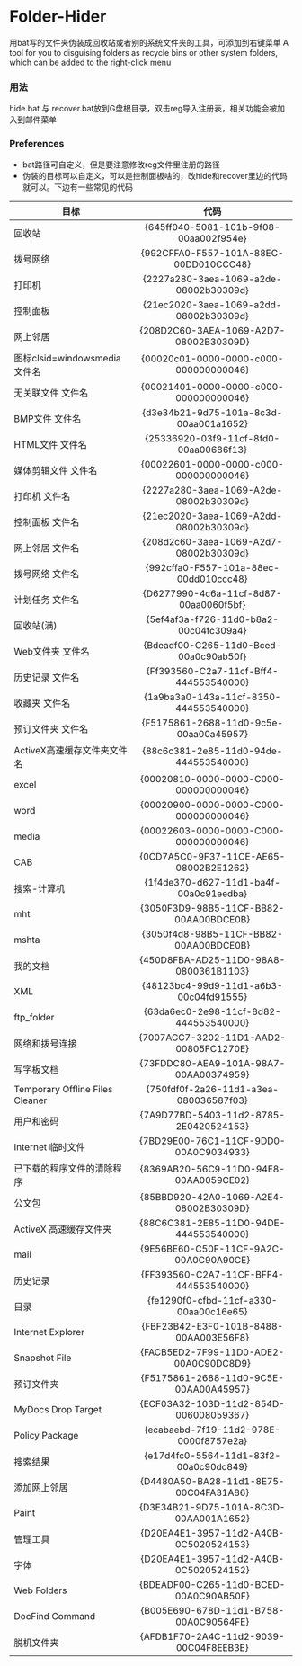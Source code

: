 # Folder-Hider
用bat写的文件夹伪装成回收站或者别的系统文件夹的工具，可添加到右键菜单
A tool for you to disguising folders  as recycle bins or other system folders, which can be added to the right-click menu
### 用法
hide.bat 与 recover.bat放到G盘根目录，双击reg导入注册表，相关功能会被加入到邮件菜单
### Preferences
* bat路径可自定义，但是要注意修改reg文件里注册的路径
* 伪装的目标可以自定义，可以是控制面板啥的，改hide和recover里边的代码就可以。下边有一些常见的代码

目标|代码
--|:--:
回收站|{645ff040-5081-101b-9f08-00aa002f954e}
拨号网络|{992CFFA0-F557-101A-88EC-00DD010CCC48}
打印机|{2227a280-3aea-1069-a2de-08002b30309d}
控制面板|{21ec2020-3aea-1069-a2dd-08002b30309d}
网上邻居|{208D2C60-3AEA-1069-A2D7-08002B30309D}
图标clsid=windowsmedia 文件名|{00020c01-0000-0000-c000-000000000046}
无关联文件 文件名|{00021401-0000-0000-c000-000000000046}
BMP文件 文件名|{d3e34b21-9d75-101a-8c3d-00aa001a1652}
HTML文件 文件名|{25336920-03f9-11cf-8fd0-00aa00686f13}
媒体剪辑文件 文件名|{00022601-0000-0000-c000-000000000046}
打印机 文件名|{2227a280-3aea-1069-A2de-08002b30309d}
控制面板 文件名|{21ec2020-3aea-1069-A2dd-08002b30309d}
网上邻居 文件名|{208d2c60-3aea-1069-A2d7-08002b30309d}
拨号网络 文件名|{992cffa0-F557-101a-88ec-00dd010ccc48}
计划任务 文件名|{D6277990-4c6a-11cf-8d87-00aa0060f5bf}
回收站(满)|{5ef4af3a-f726-11d0-b8a2-00c04fc309a4}
Web文件夹 文件名|{Bdeadf00-C265-11d0-Bced-00a0c90ab50f}
历史记录 文件名|{Ff393560-C2a7-11cf-Bff4-444553540000}
收藏夹 文件名|{1a9ba3a0-143a-11cf-8350-444553540000}
预订文件夹 文件名|{F5175861-2688-11d0-9c5e-00aa00a45957}
ActiveX高速缓存文件夹文件名|{88c6c381-2e85-11d0-94de-444553540000}
excel|{00020810-0000-0000-C000-000000000046}
word|{00020900-0000-0000-C000-000000000046}
media|{00022603-0000-0000-C000-000000000046}
CAB|{0CD7A5C0-9F37-11CE-AE65-08002B2E1262}
搜索-计算机|{1f4de370-d627-11d1-ba4f-00a0c91eedba}
mht|{3050F3D9-98B5-11CF-BB82-00AA00BDCE0B}
mshta|{3050f4d8-98B5-11CF-BB82-00AA00BDCE0B}
我的文档|{450D8FBA-AD25-11D0-98A8-0800361B1103}
XML|{48123bc4-99d9-11d1-a6b3-00c04fd91555}
ftp_folder|{63da6ec0-2e98-11cf-8d82-444553540000}
网络和拨号连接|{7007ACC7-3202-11D1-AAD2-00805FC1270E}
写字板文档|{73FDDC80-AEA9-101A-98A7-00AA00374959}
Temporary Offline Files Cleaner|{750fdf0f-2a26-11d1-a3ea-080036587f03}
用户和密码|{7A9D77BD-5403-11d2-8785-2E0420524153}
Internet 临时文件|{7BD29E00-76C1-11CF-9DD0-00A0C9034933}
已下载的程序文件的清除程序|{8369AB20-56C9-11D0-94E8-00AA0059CE02}
公文包|{85BBD920-42A0-1069-A2E4-08002B30309D}
ActiveX 高速缓存文件夹|{88C6C381-2E85-11D0-94DE-444553540000}
mail|{9E56BE60-C50F-11CF-9A2C-00A0C90A90CE}
历史记录|{FF393560-C2A7-11CF-BFF4-444553540000}
目录|{fe1290f0-cfbd-11cf-a330-00aa00c16e65}
Internet Explorer|{FBF23B42-E3F0-101B-8488-00AA003E56F8}
Snapshot File|{FACB5ED2-7F99-11D0-ADE2-00A0C90DC8D9}
预订文件夹|{F5175861-2688-11d0-9C5E-00AA00A45957}
MyDocs Drop Target|{ECF03A32-103D-11d2-854D-006008059367}
Policy Package|{ecabaebd-7f19-11d2-978E-0000f8757e2a}
搜索结果|{e17d4fc0-5564-11d1-83f2-00a0c90dc849}
添加网上邻居|{D4480A50-BA28-11d1-8E75-00C04FA31A86}
Paint|{D3E34B21-9D75-101A-8C3D-00AA001A1652}
管理工具|{D20EA4E1-3957-11d2-A40B-0C5020524153}
字体|{D20EA4E1-3957-11d2-A40B-0C5020524152}
Web Folders|{BDEADF00-C265-11d0-BCED-00A0C90AB50F}
DocFind Command|{B005E690-678D-11d1-B758-00A0C90564FE}
脱机文件夹|{AFDB1F70-2A4C-11d2-9039-00C04F8EEB3E}
